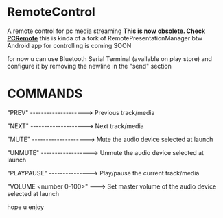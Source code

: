 # RemoteControl
A remote control for pc media streaming
**This is now obsolete. Check [PCRemote](https://github.com/adryzz/PCRemote)**
this is kinda of a fork of RemotePresentationManager btw
Android app for controlling is coming SOON

for now u can use Bluetooth Serial Terminal (available on play store) and configure it by removing the newline in the "send" section

# COMMANDS
"PREV" --------------------> Previous track/media

"NEXT" --------------------> Next track/media

"MUTE" --------------------> Mute the audio device selected at launch

"UNMUTE" ------------------> Unmute the audio device selected at launch

"PLAYPAUSE" ---------------> Play/pause the current track/media

"VOLUME <number 0-100>" ---> Set master volume of  the audio device selected at launch

hope u enjoy
